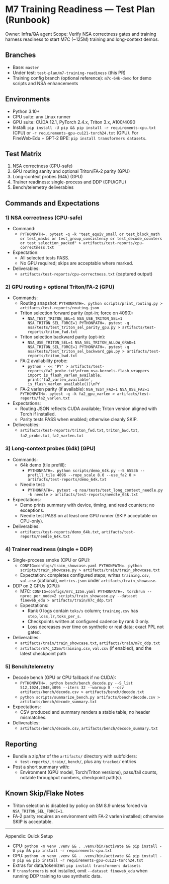 # M7 Training Readiness — Test Plan (Runbook)

Owner: Infra/QA agent
Scope: Verify NSA correctness gates and training harness readiness to start M7C (~125M) training and long-context demos.

## Branches
- Base: `master`
- Under test: `test-plan/m7-training-readiness` (this PR)
- Training config branch (optional reference): `m7c-64k-demo` for demo scripts and NSA enhancements

## Environments
- Python 3.10+
- CPU suite: any Linux runner
- GPU suite: CUDA 12.1, PyTorch 2.4.x, Triton 3.x, A100/4090
- Install: `pip install -U pip && pip install -r requirements-cpu.txt` (CPU) or `-r requirements-gpu-cu121-torch24.txt` (GPU). For FineWeb‑Edu + GPT‑2 BPE: `pip install transformers datasets`.

## Test Matrix
1) NSA correctness (CPU-safe)
2) GPU routing sanity and optional Triton/FA‑2 parity (GPU)
3) Long-context probes (64k) (GPU)
4) Trainer readiness: single-process and DDP (CPU/GPU)
5) Bench/telemetry deliverables

## Commands and Expectations

### 1) NSA correctness (CPU-safe)
- Command:
  - `PYTHONPATH=. pytest -q -k "test_equiv_small or test_block_math or test_masks or test_group_consistency or test_decode_counters or test_selection_packed" > artifacts/test-reports/cpu-correctness.txt`
- Expectation:
  - All selected tests PASS.
  - No GPU required; skips are acceptable where marked.
- Deliverables:
  - `artifacts/test-reports/cpu-correctness.txt` (captured output)

### 2) GPU routing + optional Triton/FA‑2 (GPU)
- Commands:
  - Routing snapshot: `PYTHONPATH=. python scripts/print_routing.py > artifacts/test-reports/routing.json`
  - Triton selection forward parity (opt-in; force on 4090):
    - `NSA_TEST_TRITON_SEL=1 NSA_USE_TRITON_SEL=1 NSA_TRITON_SEL_FORCE=1 PYTHONPATH=. pytest -q nsa/tests/test_triton_sel_parity_gpu.py > artifacts/test-reports/triton_fwd.txt`
  - Triton selection backward parity (opt-in):
    - `NSA_USE_TRITON_SEL=1 NSA_SEL_TRITON_ALLOW_GRAD=1 NSA_TRITON_SEL_FORCE=1 PYTHONPATH=. pytest -q nsa/tests/test_triton_sel_backward_gpu.py > artifacts/test-reports/triton_bwd.txt`
  - FA‑2 availability probe:
    - `python - << 'PY' > artifacts/test-reports/fa2_probe.txt\nfrom nsa.kernels.flash_wrappers import is_flash_varlen_available; print('fa2_varlen_available', is_flash_varlen_available())\nPY`
  - FA‑2 varlen parity (if available): `NSA_TEST_FA2=1 NSA_USE_FA2=1 PYTHONPATH=. pytest -q -k fa2_gpu_varlen > artifacts/test-reports/fa2_varlen.txt`
- Expectations:
  - Routing JSON reflects CUDA available; Triton version aligned with Torch if installed.
  - Parity tests PASS when enabled; otherwise cleanly SKIP.
- Deliverables:
  - `artifacts/test-reports/triton_fwd.txt`, `triton_bwd.txt`, `fa2_probe.txt`, `fa2_varlen.txt`

### 3) Long-context probes (64k) (GPU)
- Commands:
  - 64k demo (tile prefill):
    - `PYTHONPATH=. python scripts/demo_64k.py --S 65536 --prefill_tile 4096 --rope_scale 8.0 --use_fa2 0 > artifacts/test-reports/demo_64k.txt`
  - Needle test:
    - `PYTHONPATH=. pytest -q nsa/tests/test_long_context_needle.py -k needle > artifacts/test-reports/needle_64k.txt`
- Expectations:
  - Demo prints summary with device, timing, and read counters; no exceptions.
  - Needle test PASS on at least one GPU runner (SKIP acceptable on CPU-only).
- Deliverables:
  - `artifacts/test-reports/demo_64k.txt`, `artifacts/test-reports/needle_64k.txt`

### 4) Trainer readiness (single + DDP)
- Single-process smoke (CPU or GPU):
  - `CONFIG=configs/train_showcase.yaml PYTHONPATH=. python scripts/train_showcase.py > artifacts/train/train_showcase.txt`
  - Expectation: completes configured steps; writes `training.csv`, `val.csv` (optional), `metrics.json` under `artifacts/train_showcase`.
- DDP on 2 GPUs (GPU):
  - M7C: `CONFIG=configs/m7c_125m.yaml PYTHONPATH=. torchrun --nproc_per_node=2 scripts/train_showcase.py --dataset fineweb_edu > artifacts/train/m7c_ddp.txt`
  - Expectations:
    - Rank 0 logs contain `toks/s` column; `training.csv` has `step,loss,lr,toks_per_s`.
    - Checkpoints written at configured cadence by rank 0 only.
    - Loss decreases over time on synthetic or real data; exact PPL not gated.
- Deliverables:
  - `artifacts/train/train_showcase.txt`, `artifacts/train/m7c_ddp.txt`
  - `artifacts/m7c_125m/training.csv`, `val.csv` (if enabled), and the latest checkpoint path

### 5) Bench/telemetry
- Decode bench (GPU or CPU fallback if no CUDA):
  - `PYTHONPATH=. python bench/bench_decode.py --S_list 512,1024,2048,4096 --iters 32 --warmup 8 --csv artifacts/bench/decode.csv > artifacts/bench/decode.txt`
  - `python scripts/summarize_bench.py artifacts/bench/decode.csv > artifacts/bench/decode_summary.txt`
- Expectations:
  - CSV produced and summary renders a stable table; no header mismatches.
- Deliverables:
  - `artifacts/bench/decode.csv`, `artifacts/bench/decode_summary.txt`

## Reporting
- Bundle a zip/tar of the `artifacts/` directory with subfolders:
  - `test-reports/`, `train/`, `bench/`, plus any `tracked/` entries
- Post a short summary with:
  - Environment (GPU model, Torch/Triton versions), pass/fail counts, notable throughput numbers, checkpoint path(s).

## Known Skip/Flake Notes
- Triton selection is disabled by policy on SM 8.9 unless forced via `NSA_TRITON_SEL_FORCE=1`.
- FA‑2 parity requires an environment with FA‑2 varlen installed; otherwise SKIP is acceptable.

---

Appendix: Quick Setup
- CPU: `python -m venv .venv && . .venv/bin/activate && pip install -U pip && pip install -r requirements-cpu.txt`
- GPU: `python -m venv .venv && . .venv/bin/activate && pip install -U pip && pip install -r requirements-gpu-cu121-torch24.txt`
- Extras for data/tokenizer: `pip install transformers datasets`
 - If `transformers` is not installed, omit `--dataset fineweb_edu` when running DDP training to use synthetic data.

